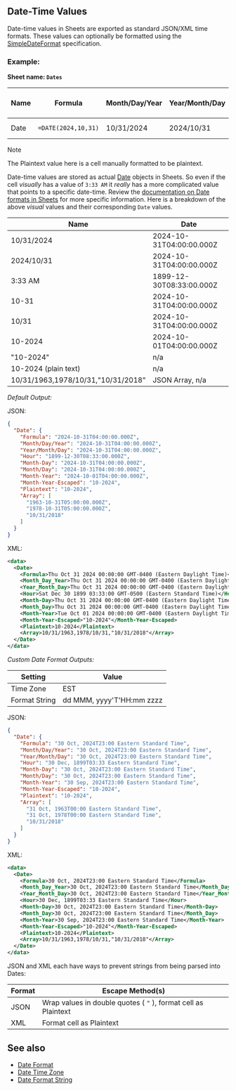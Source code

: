 Date-Time Values
----------------
Date-time values in Sheets are exported as standard JSON/XML time formats. These values can optionally be formatted using the [SimpleDateFormat](https://docs.oracle.com/javase/7/docs/api/java/text/SimpleDateFormat.html) specification.

### Example: ###

**Sheet name: `Dates`**

Name | Formula | Month/Day/Year | Year/Month/Day | Hour | Month-Day | Month/Day | Month-Year | Month-Year-Escaped | Plaintext | Array
---- | ------- | -------------- | -------------- | ---- | --------- | --------- | ---------- | ------------------ | --------- | -----
Date | `=DATE(2024,10,31)` | 10/31/2024 | 2024/10/31 | 3:33 AM | 10-31 | 10/31 | 10-2024 | "10-2024" | 10-2024 | 10/31/1963,1978/10/31,"10/31/2018"

> [!NOTE]
> The Plaintext value here is a cell manually formatted to be plaintext.

Date-time values are stored as actual [Date](https://developers.google.com/apps-script/reference/document/date) objects in Sheets. So even if the cell *visually* has a value of `3:33 AM` it *really* has a more complicated value that points to a specific date-time. Review the [documentation on Date formats in Sheets](https://developers.google.com/sheets/api/guides/formats#about_date_time_values) for more specific information. Here is a breakdown of the above *visual* values and their corresponding `Date` values.

Name | Date
---- | ----
10/31/2024 | 2024-10-31T04:00:00.000Z
2024/10/31 | 2024-10-31T04:00:00.000Z
3:33 AM | 1899-12-30T08:33:00.000Z
10-31 | 2024-10-31T04:00:00.000Z
10/31 | 2024-10-31T04:00:00.000Z
10-2024 | 2024-10-01T04:00:00.000Z
"10-2024" | n/a
10-2024 (plain text) | n/a
10/31/1963,1978/10/31,"10/31/2018" | JSON Array, n/a

*Default Output:*

JSON:
```json
{
  "Date": {
    "Formula": "2024-10-31T04:00:00.000Z",
    "Month/Day/Year": "2024-10-31T04:00:00.000Z",
    "Year/Month/Day": "2024-10-31T04:00:00.000Z",
    "Hour": "1899-12-30T08:33:00.000Z",
    "Month-Day": "2024-10-31T04:00:00.000Z",
    "Month/Day": "2024-10-31T04:00:00.000Z",
    "Month-Year": "2024-10-01T04:00:00.000Z",
    "Month-Year-Escaped": "10-2024",
    "Plaintext": "10-2024",
    "Array": [
      "1963-10-31T05:00:00.000Z",
      "1978-10-31T05:00:00.000Z",
      "10/31/2018"
    ]
  }
}
```

XML:
```xml
<data>
  <Date>
    <Formula>Thu Oct 31 2024 00:00:00 GMT-0400 (Eastern Daylight Time)</Formula>
    <Month_Day_Year>Thu Oct 31 2024 00:00:00 GMT-0400 (Eastern Daylight Time)</Month_Day_Year>
    <Year_Month_Day>Thu Oct 31 2024 00:00:00 GMT-0400 (Eastern Daylight Time)</Year_Month_Day>
    <Hour>Sat Dec 30 1899 03:33:00 GMT-0500 (Eastern Standard Time)</Hour>
    <Month-Day>Thu Oct 31 2024 00:00:00 GMT-0400 (Eastern Daylight Time)</Month-Day>
    <Month_Day>Thu Oct 31 2024 00:00:00 GMT-0400 (Eastern Daylight Time)</Month_Day>
    <Month-Year>Tue Oct 01 2024 00:00:00 GMT-0400 (Eastern Daylight Time)</Month-Year>
    <Month-Year-Escaped>"10-2024"</Month-Year-Escaped>
    <Plaintext>10-2024</Plaintext>
    <Array>10/31/1963,1978/10/31,"10/31/2018"</Array>
  </Date>
</data>
```

*Custom Date Format Outputs:*

Setting | Value
------- | -----
Time Zone | EST
Format String | dd MMM, yyyy'T'HH:mm zzzz

JSON:
```json
{
  "Date": {
    "Formula": "30 Oct, 2024T23:00 Eastern Standard Time",
    "Month/Day/Year": "30 Oct, 2024T23:00 Eastern Standard Time",
    "Year/Month/Day": "30 Oct, 2024T23:00 Eastern Standard Time",
    "Hour": "30 Dec, 1899T03:33 Eastern Standard Time",
    "Month-Day": "30 Oct, 2024T23:00 Eastern Standard Time",
    "Month/Day": "30 Oct, 2024T23:00 Eastern Standard Time",
    "Month-Year": "30 Sep, 2024T23:00 Eastern Standard Time",
    "Month-Year-Escaped": "10-2024",
    "Plaintext": "10-2024",
    "Array": [
      "31 Oct, 1963T00:00 Eastern Standard Time",
      "31 Oct, 1978T00:00 Eastern Standard Time",
      "10/31/2018"
    ]
  }
}
```

XML:
```xml
<data>
  <Date>
    <Formula>30 Oct, 2024T23:00 Eastern Standard Time</Formula>
    <Month_Day_Year>30 Oct, 2024T23:00 Eastern Standard Time</Month_Day_Year>
    <Year_Month_Day>30 Oct, 2024T23:00 Eastern Standard Time</Year_Month_Day>
    <Hour>30 Dec, 1899T03:33 Eastern Standard Time</Hour>
    <Month-Day>30 Oct, 2024T23:00 Eastern Standard Time</Month-Day>
    <Month_Day>30 Oct, 2024T23:00 Eastern Standard Time</Month_Day>
    <Month-Year>30 Sep, 2024T23:00 Eastern Standard Time</Month-Year>
    <Month-Year-Escaped>"10-2024"</Month-Year-Escaped>
    <Plaintext>10-2024</Plaintext>
    <Array>10/31/1963,1978/10/31,"10/31/2018"</Array>
  </Date>
</data>
```

JSON and XML each have ways to prevent strings from being parsed into Dates:

Format | Escape Method(s)
------ | -------------
JSON | Wrap values in double quotes ( `"` ), format cell as Plaintext
XML | Format cell as Plaintext

See also
--------
- [Date Format](../general/dateformat.md)
- [Date Time Zone](../general/datetimezone.md)
- [Date Format String](../general/dateformatstring.md)